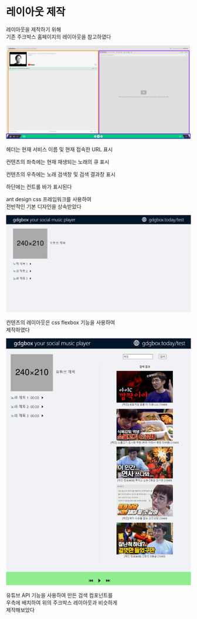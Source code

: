 # 레이아웃 제작
  
레이아웃을 제작하기 위해  
기존 주크박스 홈페이지의 레이아웃을 참고하였다

![](./p0.png)

헤더는 현재 서비스 이름 및 현재 접속한 URL 표시

컨텐츠의 좌측에는 현재 재생되는 노래의 큐 표시

컨텐츠의 우측에는 노래 검색창 및 검색 결과창 표시

하단에는 컨트롤 바가 표시된다

ant design css 프레임워크를 사용하여  
전반적인 기본 디자인을 상속받았다

![](./p2.png)

컨텐츠의 레이아웃은 css flexbox 기능을 사용하여  
제작하였다

![](./p5.png)

유튜브 API 기능을 사용하여 만든 검색 컴포넌트를  
우측에 배치하여 위의 주크박스 레이아웃과 비슷하게  
제작해보았다 
